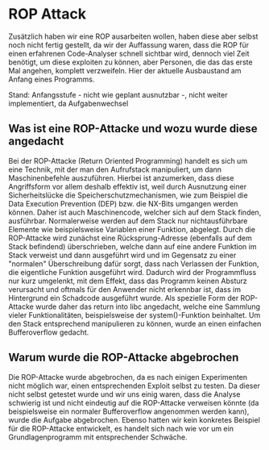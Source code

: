 # ROP Attack

Zusätzlich haben wir eine ROP ausarbeiten wollen, haben diese aber selbst noch
nicht fertig gestellt, da wir der Auffassung waren, dass die ROP für einen
erfahrenen Code-Analyser schnell sichtbar wird, dennoch viel Zeit benötigt, um
diese exploiten zu können, aber Personen, die das das erste Mal angehen,
komplett verzweifeln. Hier der aktuelle Ausbaustand am Anfang eines Programms.

Stand: Anfangsstufe - nicht wie geplant ausnutzbar -, nicht weiter
implementiert, da Aufgabenwechsel

## Was ist eine ROP-Attacke und wozu wurde diese angedacht

Bei der ROP-Attacke (Return Oriented Programming) handelt es sich um eine
Technik, mit der man den Aufrufstack manipuliert, um dann Maschinenbefehle
auszuführen. Hierbei ist anzumerken, dass diese Angriffsform vor allem deshalb
effektiv ist, weil durch Ausnutzung einer Sicherheitslücke die
Speicherschutzmechanismen, wie zum Beispiel die Data Execution Prevention (DEP)
bzw. die NX-Bits umgangen werden können. Daher ist auch Maschinencode, welcher
sich auf dem Stack finden, ausführbar. Normalerweise werden auf dem Stack nur
nichtausführbare Elemente wie beispielsweise Variablen einer Funktion,
abgelegt. Durch die ROP-Attacke wird zunächst eine Rücksprung-Adresse
(ebenfalls auf dem Stack befindend) überschrieben, welche dann auf eine andere
Funktion im Stack verweist und dann ausgeführt wird und im Gegensatz zu einer
"normalen" Überschreibung dafür sorgt, dass nach Verlassen der Funktion, die
eigentliche Funktion ausgeführt wird. Dadurch wird der Programmfluss nur kurz
umgelenkt, mit dem Effekt, dass das Programm keinen Absturz verursacht und
oftmals für den Anwender nicht erkennbar ist, dass im Hintergrund ein Schadcode
ausgeführt wurde. Als spezielle Form der ROP-Attacke wurde daher das return
into libc angedacht, welche eine Sammlung vieler Funktionalitäten,
beispielsweise der system()-Funktion beinhaltet. Um den Stack entsprechend
manipulieren zu können, wurde an einen einfachen Bufferoverflow gedacht.

## Warum wurde die ROP-Attacke abgebrochen

Die ROP-Attacke wurde abgebrochen, da es nach einigen Experimenten nicht
möglich war, einen entsprechenden Exploit selbst zu testen. Da dieser nicht
selbst getestet wurde und wir uns einig waren, dass die Analyse schwierig ist
und nicht eindeutig auf die ROP-Attacke verweisen könnte (da beispielsweise ein
normaler Bufferoverflow angenommen werden kann), wurde die Aufgabe abgebrochen.
Ebenso hatten wir kein konkretes Beispiel für die ROP-Attacke entwickelt, es
handelt sich nach wie vor um ein Grundlagenprogramm mit entsprechender
Schwäche.
